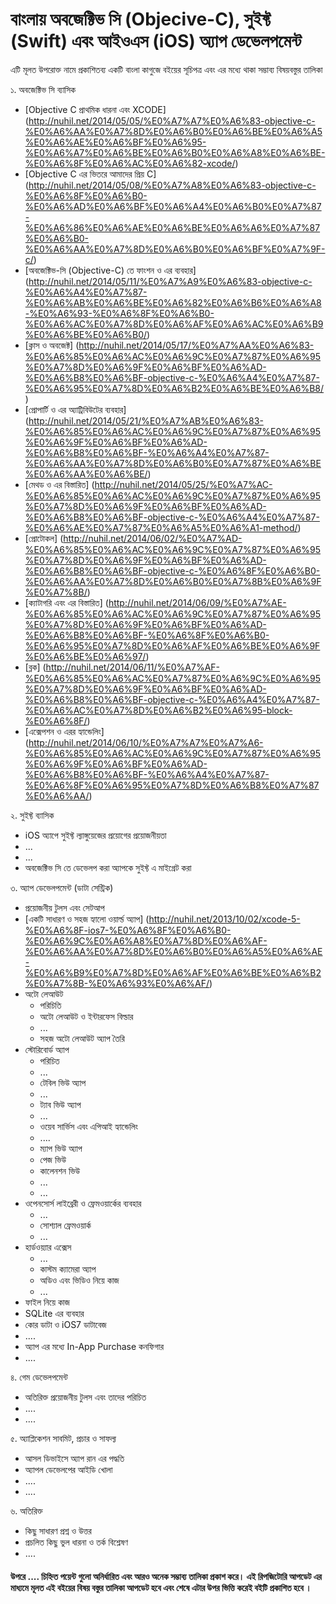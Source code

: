 বাংলায় অবজেক্টিভ সি (Objecive-C), সুইফ্ট (Swift) এবং আইওএস (iOS) অ্যাপ ডেভেলপমেন্ট
============================================================
এটি মূলত উপরোক্ত নামে প্রকাশিতব্য একটি বাংলা কাগুজে বইয়ের সূচিপত্র এবং এর মধ্যে থাকা সম্ভাব্য বিষয়বস্তুর তালিকা 

১. অবজেক্টিভ সি ব্যাসিক 
  * [Objective C প্রাথমিক ধারনা এবং XCODE]    (http://nuhil.net/2014/05/05/%E0%A7%A7%E0%A6%83-objective-c-%E0%A6%AA%E0%A7%8D%E0%A6%B0%E0%A6%BE%E0%A6%A5%E0%A6%AE%E0%A6%BF%E0%A6%95-%E0%A6%A7%E0%A6%BE%E0%A6%B0%E0%A6%A8%E0%A6%BE-%E0%A6%8F%E0%A6%AC%E0%A6%82-xcode/)  
  * [Objective C এর ভিতরে আমাদের প্রিয় C] (http://nuhil.net/2014/05/08/%E0%A7%A8%E0%A6%83-objective-c-%E0%A6%8F%E0%A6%B0-%E0%A6%AD%E0%A6%BF%E0%A6%A4%E0%A6%B0%E0%A7%87-%E0%A6%86%E0%A6%AE%E0%A6%BE%E0%A6%A6%E0%A7%87%E0%A6%B0-%E0%A6%AA%E0%A7%8D%E0%A6%B0%E0%A6%BF%E0%A7%9F-c/)
  * [অবজেক্টিভ-সি (Objective-C) তে ফাংশন ও এর ব্যবহার] (http://nuhil.net/2014/05/11/%E0%A7%A9%E0%A6%83-objective-c-%E0%A6%A4%E0%A7%87-%E0%A6%AB%E0%A6%BE%E0%A6%82%E0%A6%B6%E0%A6%A8-%E0%A6%93-%E0%A6%8F%E0%A6%B0-%E0%A6%AC%E0%A7%8D%E0%A6%AF%E0%A6%AC%E0%A6%B9%E0%A6%BE%E0%A6%B0/)
  * [ক্লাস ও অবজেক্ট] (http://nuhil.net/2014/05/17/%E0%A7%AA%E0%A6%83-%E0%A6%85%E0%A6%AC%E0%A6%9C%E0%A7%87%E0%A6%95%E0%A7%8D%E0%A6%9F%E0%A6%BF%E0%A6%AD-%E0%A6%B8%E0%A6%BF-objective-c-%E0%A6%A4%E0%A7%87-%E0%A6%95%E0%A7%8D%E0%A6%B2%E0%A6%BE%E0%A6%B8/)
  * [প্রোপার্টি ও এর অ্যাট্রিবিউটের ব্যবহার] (http://nuhil.net/2014/05/21/%E0%A7%AB%E0%A6%83-%E0%A6%85%E0%A6%AC%E0%A6%9C%E0%A7%87%E0%A6%95%E0%A6%9F%E0%A6%BF%E0%A6%AD-%E0%A6%B8%E0%A6%BF-%E0%A6%A4%E0%A7%87-%E0%A6%AA%E0%A7%8D%E0%A6%B0%E0%A7%87%E0%A6%BE%E0%A6%AA%E0%A6%BE/)
  * [মেথড ও এর বিস্তারিত] (http://nuhil.net/2014/05/25/%E0%A7%AC-%E0%A6%85%E0%A6%AC%E0%A6%9C%E0%A7%87%E0%A6%95%E0%A7%8D%E0%A6%9F%E0%A6%BF%E0%A6%AD-%E0%A6%B8%E0%A6%BF-objective-c-%E0%A6%A4%E0%A7%87-%E0%A6%AE%E0%A7%87%E0%A6%A5%E0%A6%A1-method/)
  * [প্রোটোকল] (http://nuhil.net/2014/06/02/%E0%A7%AD-%E0%A6%85%E0%A6%AC%E0%A6%9C%E0%A7%87%E0%A6%95%E0%A7%8D%E0%A6%9F%E0%A6%BF%E0%A6%AD-%E0%A6%B8%E0%A6%BF-objective-c-%E0%A6%8F%E0%A6%B0-%E0%A6%AA%E0%A7%8D%E0%A6%B0%E0%A7%8B%E0%A6%9F%E0%A7%8B/)
  * [ক্যাটাগরি এবং এর বিস্তারিত]  (http://nuhil.net/2014/06/09/%E0%A7%AE-%E0%A6%85%E0%A6%AC%E0%A6%9C%E0%A7%87%E0%A6%95%E0%A7%8D%E0%A6%9F%E0%A6%BF%E0%A6%AD-%E0%A6%B8%E0%A6%BF-%E0%A6%8F%E0%A6%B0-%E0%A6%95%E0%A7%8D%E0%A6%AF%E0%A6%BE%E0%A6%9F%E0%A6%BE%E0%A6%97/) 
  * [ব্লক] (http://nuhil.net/2014/06/11/%E0%A7%AF-%E0%A6%85%E0%A6%AC%E0%A7%87%E0%A6%9C%E0%A6%95%E0%A7%8D%E0%A6%9F%E0%A6%BF%E0%A6%AD-%E0%A6%B8%E0%A6%BF-objective-c-%E0%A6%A4%E0%A7%87-%E0%A6%AC%E0%A7%8D%E0%A6%B2%E0%A6%95-block-%E0%A6%8F/)
  * [এক্সেপশন ও এরর হ্যান্ডেলিং] (http://nuhil.net/2014/06/10/%E0%A7%A7%E0%A7%A6-%E0%A6%85%E0%A6%AC%E0%A6%9C%E0%A7%87%E0%A6%95%E0%A6%9F%E0%A6%BF%E0%A6%AD-%E0%A6%B8%E0%A6%BF-%E0%A6%A4%E0%A7%87-%E0%A6%8F%E0%A6%95%E0%A7%8D%E0%A6%B8%E0%A7%87%E0%A6%AA/) 

২. সুইফ্ট ব্যাসিক
  * iOS অ্যাপে সুইফ্ট ল্যাঙ্গুয়েজের প্রয়োগের প্রয়োজনীয়তা 
  * ...
  * ... 
  * অবজেক্টিভ সি তে ডেভেলপ করা অ্যাপকে সুইফ্ট এ মাইগ্রেট করা 

৩. অ্যাপ ডেভেলপমেন্ট (ডাটা সেন্ট্রিক)
  * প্রয়োজনীয় টুলস এবং সেটআপ
  * [একটি সাধারণ ও সহজ হ্যালো ওয়ার্ল্ড অ্যাপ] (http://nuhil.net/2013/10/02/xcode-5-%E0%A6%8F-ios7-%E0%A6%8F%E0%A6%B0-%E0%A6%9C%E0%A6%A8%E0%A7%8D%E0%A6%AF-%E0%A6%AA%E0%A7%8D%E0%A6%B0%E0%A6%A5%E0%A6%AE-%E0%A6%B9%E0%A7%8D%E0%A6%AF%E0%A6%BE%E0%A6%B2%E0%A7%8B-%E0%A6%93%E0%A6%AF/)
  * অটো লেআউট
    * পরিচিতি
    * অটো লেআউট ও ইন্টারফেস বিল্ডার
    * ...
    * সহজ অটো লেআউট অ্যাপ তৈরি  
  * স্টোরিবোর্ড অ্যাপ
    * পরিচিত
    * ...
    * টেবিল ভিউ অ্যাপ 
    * ...
    * ট্যাব ভিউ অ্যাপ
    * ...
    * ওয়েব সার্ভিস এবং এপিআই হ্যান্ডেলিং
    * ....
    * ম্যাপ ভিউ অ্যাপ
    * পেজ ভিউ 
    * কালেনশন ভিউ 
    * ...
    * ...
  * ওপেনসোর্স লাইব্রেরী ও ফ্রেমওয়ার্কের ব্যবহার 
    * ...
    * সোশ্যাল ফ্রেমওয়ার্ক 
    * ...
  * হার্ডওয়্যার এক্সেস 
    * ... 
    * কাস্টম ক্যামেরা অ্যাপ 
    * অডিও এবং ভিডিও নিয়ে কাজ 
    * ...
  * ফাইল নিয়ে কাজ 
  * SQLite এর ব্যবহার
  * কোর ডাটা ও iOS7 ডাটাবেজ 
  * ....
  * অ্যাপ এর মধ্যে In-App Purchase কনফিগার
  * ....

৪. গেম ডেভেলপমেন্ট 
  * অতিরিক্ত প্রয়োজনীয় টুলস এবং তাদের পরিচিত 
  * ....
  * ....

৫. অ্যাপ্লিকেশন সাবমিট, প্রচার ও সাফল্য 
  * আসল ডিভাইসে অ্যাপ রান এর পদ্ধতি
  * অ্যাপল  ডেভেলপের আইডি খোলা 
  * ....
  * ....

৬. অতিরিক্ত 
  * কিছু সাধারণ প্রশ্ন ও উত্তর 
  * প্রচলিত কিছু ভুল ধারনা ও তর্ক বিশ্লেষণ 
  * ....

#### উপরে .... চিহ্নিত পয়েন্ট গুলো অনির্ধারিত এবং আরও অনেক সম্ভাব্য তালিকা প্রকাশ করে। এই রিপজিটোরি আপডেট এর মাধ্যমে মূলত এই বইয়ের বিষয় বস্তুর তালিকা আপডেট হবে এবং শেষে এটার উপর ভিত্তি করেই বইটি প্রকাশিত হবে । 
